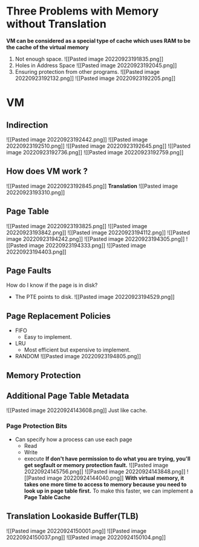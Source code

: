 # Three Problems with Memory without Translation
**VM can be considered as a special type of cache which uses RAM to be the cache of the virtual memory** 
1. Not enough space.
![[Pasted image 20220923191835.png]]
2. Holes in Address Space
![[Pasted image 20220923192045.png]]
3. Ensuring protection from other programs.
![[Pasted image 20220923192132.png]]
![[Pasted image 20220923192205.png]]
# VM
## Indirection
![[Pasted image 20220923192442.png]]
![[Pasted image 20220923192510.png]]
![[Pasted image 20220923192645.png]]
![[Pasted image 20220923192736.png]]
![[Pasted image 20220923192759.png]]
## How does VM work ?
![[Pasted image 20220923192845.png]]
**Translation**
![[Pasted image 20220923193310.png]]
## Page Table
![[Pasted image 20220923193825.png]]
![[Pasted image 20220923193842.png]]
![[Pasted image 20220923194112.png]]
![[Pasted image 20220923194242.png]]
![[Pasted image 20220923194305.png]]
![[Pasted image 20220923194333.png]]
![[Pasted image 20220923194403.png]]
## Page Faults
How do I know if the page is in disk?
* The PTE points to disk.
![[Pasted image 20220923194529.png]]
## Page Replacement Policies
* FIFO
	*  Easy to implement.
* LRU
	* Most efficient but expensive to implement.
* RANDOM
![[Pasted image 20220923194805.png]]


## Memory Protection
## Additional Page Table Metadata
![[Pasted image 20220924143608.png]]
Just like cache.
### Page Protection Bits
* Can specify how a process can use each page
	* Read
	* Write
	* execute
**If don't have permission to do what you are trying, you'll get segfault or memory protection fault.**
![[Pasted image 20220924145756.png]]
![[Pasted image 20220924143848.png]]
![[Pasted image 20220924144040.png]]
**With virtual memory, it takes one more time to access to memory because you need to look up in page table first.**
To make this faster, we can implement a **Page Table Cache**
## Translation Lookaside Buffer(TLB)
![[Pasted image 20220924150001.png]]
![[Pasted image 20220924150037.png]]
![[Pasted image 20220924150104.png]]